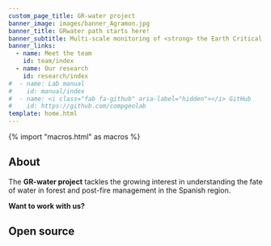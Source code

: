 ```yaml
---
custom_page_title: GR-water project
banner_image: images/banner_Agramon.jpg
banner_title: GRwater path starts here!
banner_subtitle: Multi-scale monitoring of <strong> the Earth Critical Zone</strong> a key, missing parameter for assessing the <strong> forest post-fire management</strong> in the face of global warming
banner_links:
  - name: Meet the team
    id: team/index
  - name: Our research
    id: research/index
#  - name: Lab manual
#    id: manual/index
#  - name: <i class="fab fa-github" aria-label="hidden"></i> GitHub
#    id: https://github.com/compgeolab
template: home.html
---
```


{% import "macros.html" as macros %}

## About

The **GR-water project** tackles the growing interest in understanding the fate of water in forest and post-fire
management in the Spanish region.


<div class="callout">

**Want to work with us?**


</div>



## Open source


